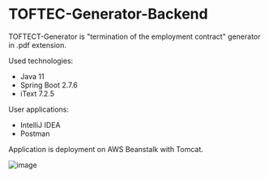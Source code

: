 # TOFTEC-Generator-Backend

TOFTECT-Generator is "termination of the employment contract" generator in .pdf extension. 

Used technologies:

  - Java 11
  - Spring Boot 2.7.6 
  - iText 7.2.5

User applications:

  - IntelliJ IDEA
  - Postman
  
Application is deployment on AWS Beanstalk with Tomcat.

![image](https://user-images.githubusercontent.com/95986791/229386117-36caee25-f4af-48ff-8551-45d565f34437.png)

